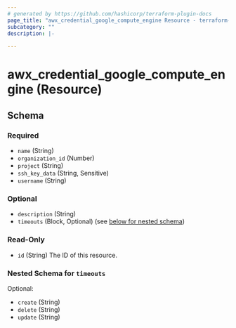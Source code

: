 ```yaml
---
# generated by https://github.com/hashicorp/terraform-plugin-docs
page_title: "awx_credential_google_compute_engine Resource - terraform-provider-awx"
subcategory: ""
description: |-
  
---
```


# awx_credential_google_compute_engine (Resource)





<!-- schema generated by tfplugindocs -->
## Schema

### Required

- `name` (String)
- `organization_id` (Number)
- `project` (String)
- `ssh_key_data` (String, Sensitive)
- `username` (String)

### Optional

- `description` (String)
- `timeouts` (Block, Optional) (see [below for nested schema](#nestedblock--timeouts))

### Read-Only

- `id` (String) The ID of this resource.

<a id="nestedblock--timeouts"></a>
### Nested Schema for `timeouts`

Optional:

- `create` (String)
- `delete` (String)
- `update` (String)
